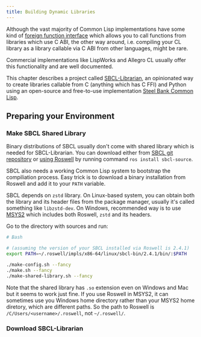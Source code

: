 ```yaml
---
title: Building Dynamic Libraries
---
```


Although the vast majority of Common Lisp implementations have
some kind of [foreign function interface](ffi.html) which allows you to
call functions from libraries which use C ABI, the other way around,
i.e. compiling your CL library as a library callable via C ABI from
other languages, might be rare.

Commercial implementations like LispWorks and Allegro CL usually
offer this functionality and are well documented.

This chapter describes a project called [SBCL-Librarian](https://github.com/quil-lang/sbcl-librarian), an opinionated way to create libraries callable from C (anything which has C FFI) and Python using an open-source and free-to-use implementation [Steel Bank Common Lisp](https://www.sbcl.org).


## Preparing your Environment

### Make SBCL Shared Library

Binary distributions of SBCL usually don't come with shared library which is needed for SBCL-Librarian. You can download either from [SBCL git repository](https://github.com/sbcl/sbcl) or [using Roswell](getting-started.html#with-roswell) by running command `ros install sbcl-source`.

SBCL also needs a working Common Lisp system to bootstrap the compiliation
process. Easy trick is to download a binary installation from Roswell and
add it to your `PATH` variable.

SBCL depends on `zstd` library. On Linux-based system, you can obtain both
the library and its header files from the package manager, usually it's called
something like `libzstd-dev`. On Windows, recommended way is to use
[MSYS2](https://www.msys2.org) which includes both Roswell, `zstd` and its headers.

Go to the directory with sources and run:

~~~bash
# Bash

# (assuming the version of your SBCL installed via Roswell is 2.4.1)
export PATH=~/.roswell/impls/x86-64/linux/sbcl-bin/2.4.1/bin/:$PATH

./make-config.sh --fancy
./make.sh --fancy
./make-shared-library.sh --fancy
~~~

Note that the shared library has `.so` extension even on Windows and Mac
but it seems to work just fine. If you use Roswell in MSYS2, it can sometimes
use you Windows home directory rather than your MSYS2 home diretory, which
are different paths. So the path to Roswell is `/C/Users/<username>/.roswell`,
not `~/.roswell/`.

### Download SBCL-Librarian

